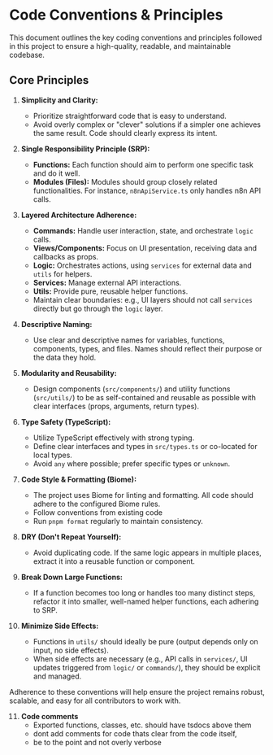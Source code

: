 # Code Conventions & Principles

This document outlines the key coding conventions and principles followed in this project to ensure a high-quality, readable, and maintainable codebase.

## Core Principles

1.  **Simplicity and Clarity:**

    - Prioritize straightforward code that is easy to understand.
    - Avoid overly complex or "clever" solutions if a simpler one achieves the same result. Code should clearly express its intent.

2.  **Single Responsibility Principle (SRP):**

    - **Functions:** Each function should aim to perform one specific task and do it well.
    - **Modules (Files):** Modules should group closely related functionalities. For instance, `n8nApiService.ts` only handles n8n API calls.

3.  **Layered Architecture Adherence:**

    - **Commands:** Handle user interaction, state, and orchestrate `logic` calls.
    - **Views/Components:** Focus on UI presentation, receiving data and callbacks as props.
    - **Logic:** Orchestrates actions, using `services` for external data and `utils` for helpers.
    - **Services:** Manage external API interactions.
    - **Utils:** Provide pure, reusable helper functions.
    - Maintain clear boundaries: e.g., UI layers should not call `services` directly but go through the `logic` layer.

4.  **Descriptive Naming:**

    - Use clear and descriptive names for variables, functions, components, types, and files. Names should reflect their purpose or the data they hold.

5.  **Modularity and Reusability:**

    - Design components (`src/components/`) and utility functions (`src/utils/`) to be as self-contained and reusable as possible with clear interfaces (props, arguments, return types).

6.  **Type Safety (TypeScript):**

    - Utilize TypeScript effectively with strong typing.
    - Define clear interfaces and types in `src/types.ts` or co-located for local types.
    - Avoid `any` where possible; prefer specific types or `unknown`.

7.  **Code Style & Formatting (Biome):**

    - The project uses Biome for linting and formatting. All code should adhere to the configured Biome rules.
    - Follow conventions from existing code
    - Run `pnpm format` regularly to maintain consistency.

8.  **DRY (Don't Repeat Yourself):**

    - Avoid duplicating code. If the same logic appears in multiple places, extract it into a reusable function or component.

9.  **Break Down Large Functions:**

    - If a function becomes too long or handles too many distinct steps, refactor it into smaller, well-named helper functions, each adhering to SRP.

10. **Minimize Side Effects:**
    - Functions in `utils/` should ideally be pure (output depends only on input, no side effects).
    - When side effects are necessary (e.g., API calls in `services/`, UI updates triggered from `logic/` or `commands/`), they should be explicit and managed.

Adherence to these conventions will help ensure the project remains robust, scalable, and easy for all contributors to work with.

11. **Code comments**
    - Exported functions, classes, etc. should have tsdocs above them
    - dont add comments for code thats clear from the code itself,
    - be to the point and not overly verbose
